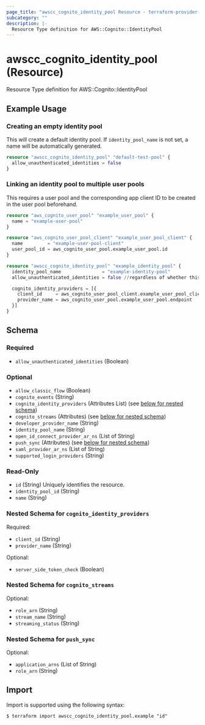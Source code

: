 ```yaml
---
page_title: "awscc_cognito_identity_pool Resource - terraform-provider-awscc"
subcategory: ""
description: |-
  Resource Type definition for AWS::Cognito::IdentityPool
---
```


# awscc_cognito_identity_pool (Resource)

Resource Type definition for AWS::Cognito::IdentityPool

## Example Usage

### Creating an empty identity pool
This will create a default identity pool. 
If `identity_pool_name` is not set, a name will be automatically generated.
```terraform
resource "awscc_cognito_identity_pool" "default-test-pool" {
  allow_unauthenticated_identities = false
}
```

### Linking an identity pool to multiple user pools
This requires a user pool and the corresponding app client ID to be created in the user pool beforehand. 
```terraform
resource "aws_cognito_user_pool" "example_user_pool" {
  name = "example-user-pool"
}

resource "aws_cognito_user_pool_client" "example_user_pool_client" {
  name         = "example-user-pool-client"
  user_pool_id = aws_cognito_user_pool.example_user_pool.id
}

resource "awscc_cognito_identity_pool" "example_identity_pool" {
  identity_pool_name               = "example-identity-pool"
  allow_unauthenticated_identities = false //regardless of whether this is true or not, this requires configuration of aws_cognito_identity_pool_roles_attachment

  cognito_identity_providers = [{
    client_id     = aws_cognito_user_pool_client.example_user_pool_client.id
    provider_name = aws_cognito_user_pool.example_user_pool.endpoint
  }]
}
```

<!-- schema generated by tfplugindocs -->
## Schema

### Required

- `allow_unauthenticated_identities` (Boolean)

### Optional

- `allow_classic_flow` (Boolean)
- `cognito_events` (String)
- `cognito_identity_providers` (Attributes List) (see [below for nested schema](#nestedatt--cognito_identity_providers))
- `cognito_streams` (Attributes) (see [below for nested schema](#nestedatt--cognito_streams))
- `developer_provider_name` (String)
- `identity_pool_name` (String)
- `open_id_connect_provider_ar_ns` (List of String)
- `push_sync` (Attributes) (see [below for nested schema](#nestedatt--push_sync))
- `saml_provider_ar_ns` (List of String)
- `supported_login_providers` (String)

### Read-Only

- `id` (String) Uniquely identifies the resource.
- `identity_pool_id` (String)
- `name` (String)

<a id="nestedatt--cognito_identity_providers"></a>
### Nested Schema for `cognito_identity_providers`

Required:

- `client_id` (String)
- `provider_name` (String)

Optional:

- `server_side_token_check` (Boolean)


<a id="nestedatt--cognito_streams"></a>
### Nested Schema for `cognito_streams`

Optional:

- `role_arn` (String)
- `stream_name` (String)
- `streaming_status` (String)


<a id="nestedatt--push_sync"></a>
### Nested Schema for `push_sync`

Optional:

- `application_arns` (List of String)
- `role_arn` (String)

## Import

Import is supported using the following syntax:

```shell
$ terraform import awscc_cognito_identity_pool.example "id"
```